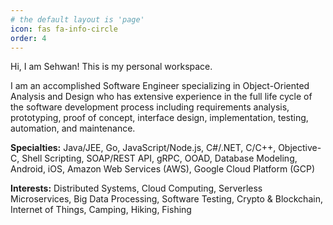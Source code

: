 ```yaml
---
# the default layout is 'page'
icon: fas fa-info-circle
order: 4
---
```


Hi, I am Sehwan! This is my personal workspace.

I am an accomplished Software Engineer specializing in Object-Oriented Analysis and Design
who has extensive experience in the full life cycle of the software development process
including requirements analysis, prototyping, proof of concept, interface design,
implementation, testing, automation, and maintenance.

<b>Specialties:</b>
Java/JEE, Go, JavaScript/Node.js, C#/.NET, C/C++, Objective-C, Shell Scripting,
SOAP/REST API, gRPC, OOAD, Database Modeling, Android, iOS, Amazon Web Services (AWS),
Google Cloud Platform (GCP)

<b>Interests:</b>
Distributed Systems, Cloud Computing, Serverless Microservices, Big Data Processing,
Software Testing, Crypto & Blockchain, Internet of Things, Camping, Hiking, Fishing
